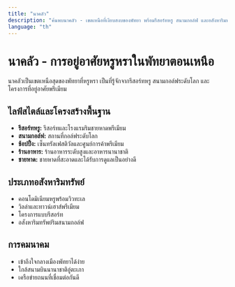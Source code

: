 ```yaml
---
title: "นาคลัว"
description: "ค้นพบนาคลัว - เขตเหนือที่เงียบสงบของพัทยา พร้อมรีสอร์ทหรู สนามกอล์ฟ และอสังหาริมทรัพย์พรีเมียม"
language: "th"
---
```


# นาคลัว - การอยู่อาศัยหรูหราในพัทยาตอนเหนือ

นาคลัวเป็นเขตเหนือสุดของพัทยาที่หรูหรา เป็นที่รู้จักจากรีสอร์ทหรู สนามกอล์ฟระดับโลก และโครงการที่อยู่อาศัยพรีเมียม

## ไลฟ์สไตล์และโครงสร้างพื้นฐาน

- **รีสอร์ทหรู:** รีสอร์ทและโรงแรมริมชายหาดพรีเมียม
- **สนามกอล์ฟ:** สถานที่กอล์ฟระดับโลก
- **ช้อปปิ้ง:** เซ็นทรัลเฟสติวัลและศูนย์การค้าพรีเมียม
- **ร้านอาหาร:** ร้านอาหารระดับสูงและอาหารนานาชาติ
- **ชายหาด:** ชายหาดที่สะอาดและได้รับการดูแลเป็นอย่างดี

## ประเภทอสังหาริมทรัพย์

- คอนโดมิเนียมหรูพร้อมวิวทะเล
- วิลล่าและทาวน์เฮาส์พรีเมียม
- โครงการแบบรีสอร์ท
- อสังหาริมทรัพย์ริมสนามกอล์ฟ

## การคมนาคม

- เข้าถึงใจกลางเมืองพัทยาได้ง่าย
- ใกล้สนามบินนานาชาติอู่ตะเภา
- เครือข่ายถนนที่เชื่อมต่อกันดี
